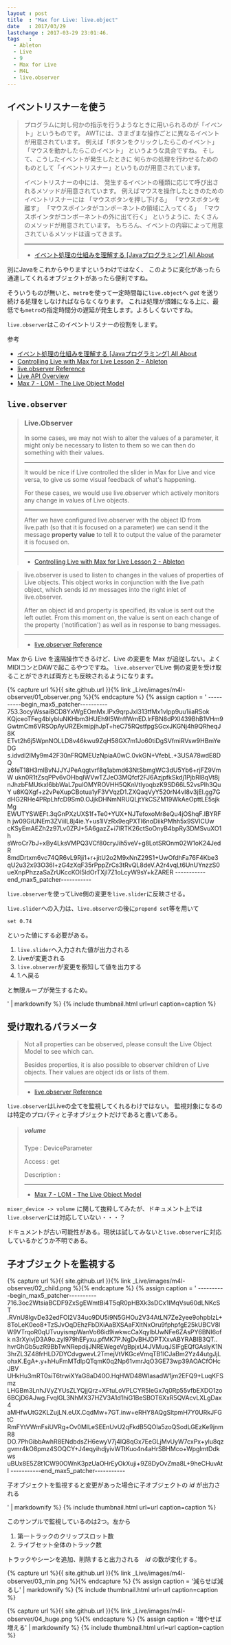 ```yaml
---
layout : post
title  : "Max for Live: live.object"
date   : 2017/03/29
lastchange : 2017-03-29 23:01:46.
tags   :
  - Ableton
  - Live
  - 9
  - Max for Live
  - M4L
  - live.observer
---
```


## イベントリスナーを使う

> プログラムに対し何かの指示を行うようなときに用いられるのが「イベント」というものです。
> AWTには、さまざまな操作ごとに異なるイベントが用意されています。
> 例えば「ボタンをクリックしたらこのイベント」
> 「マウスを動かしたらこのイベント」
> というような具合ですね。
> そして、こうしたイベントが発生したときに
> 何らかの処理を行わせるためのものとして「イベントリスナー」というものが用意されています。
> 
> イベントリスナーの中には、
> 発生するイベントの種類に応じて呼び出されるメソッドが用意されています。
> 例えばマウスを操作したときのためのイベントリスナーには
> 「マウスボタンを押し下げる」
> 「マウスボタンを離す」
> 「マウスポインタがコンポーネントの領域に入ってくる」
> 「マウスポインタがコンポーネントの外に出て行く」
> というように、たくさんのメソッドが用意されています。
> もちろん、イベントの内容によって用意されているメソッドは違ってきます。
>
> ---
> * [イベント処理の仕組みを理解する \[Javaプログラミング\] All About](https://allabout.co.jp/gm/gc/80617/)

別にJavaをこれからやりますというわけではなく、
このように変化があったら通達してくれるオブジェクトがあったら便利ですね。

そういうものが無いと、`metro`を使って一定時間毎に`live.object`へ *get* を送り続ける処理をしなければならなくなります。
これは処理が煩雑になる上に、最低でも`metro`の指定時間分の遅延が発生します。よろしくないですね。

`live.observer`はこのイベントリスナーの役割をします。

参考

* [イベント処理の仕組みを理解する \[Javaプログラミング\] All About](https://allabout.co.jp/gm/gc/80617/)
* [Controlling Live with Max for Live Lesson 2 - Ableton](https://help.ableton.com/hc/en-us/articles/212086305-Controlling-Live-with-Max-for-Live-Lesson-2)
* [live.observer Reference](https://docs.cycling74.com/max7/maxobject/live.observer)
* [Live API Overview](https://docs.cycling74.com/max7/vignettes/live_api_overview)
* [Max 7 - LOM - The Live Object Model](https://docs.cycling74.com/max7/vignettes/live_object_model)

## `live.observer`


> ### Live.Observer
> 
> In some cases, we may not wish to alter the values of a parameter,
> it might only be necessary to listen to them so we can then do something with their values. 
> 
> ---
> 
> It would be nice if Live controlled the slider in Max for Live and vice versa,
> to give us some visual feedback of what's happening.
> 
> For these cases, we would use live.observer which actively monitors any change in values of Live objects.
> 
> ---
> 
> After we have configured live.observer with the object ID from live.path
> (so that it is focused on a parameter) we can send it the message **property value**
> to tell it to output the value of the parameter it is focused on.
> 
> ---
> 
> * [Controlling Live with Max for Live Lesson 2 - Ableton](https://help.ableton.com/hc/en-us/articles/212086305-Controlling-Live-with-Max-for-Live-Lesson-2)


> live.observer is used to listen to changes in the values of properties of Live objects.
> This object works in conjunction with the live.path object,
> which sends id *nn* messages into the right inlet of live.observer.
> 
> After an object id and property is specified,
> its value is sent out the left outlet. From this moment on, 
> the value is sent on each change of the property ('notification')
> as well as in response to bang messages.
> 
> ---
> 
> * [live.observer Reference](https://docs.cycling74.com/max7/maxobject/live.observer)


Max から Live を遠隔操作できるけど、Live の変更を Max が追従しない。よくMIDIコンとDAWで起こるやつですね。
`live.observer`でLive 側の変更を受け取ることができれば両方とも反映されるようになります。

{% capture url %}{{ site.github.url }}{% link _Live/images/m4l-observer/01_observer.png %}{% endcapture %}
{% assign caption = '
    ----------begin_max5_patcher----------
    753.3ocyWssaiBCD8YxWgEOmMx.IPx9qrpJxI313tfMx1vlpp9uu1iiaRSok
    KQjceoTFeg4blybIuNKHbm3HUEh9I5WnffWmED.lrFBN8dPXI439BhB1VHm9
    GwtmCm6VRSOpAyURZEkmipjhJpT+heC75RQstfpgSGcxJKGNj4h9QRheqJ8K
    ETvt2h6j5WpnNOLLD8v46kwu9ZqH58GX7m1Jo60tiDgSVfmiRVsw9HBmYeDG
    s.idvdl2lMy9m42F30nFRQMEUzNpiaA0wC.0vkGN+VfebL.+3USA78wdE8DQ
    z6feT18H3mlBvNJJYJPeAqgtvrf8q1abmd63NtSbmgWC3dU5Yb6+rjFZ9VmW
    ukn0R1tZsqPPv6vOHbqIWVwTZJeO3MQfcf2FJ6AzjpfkSkdj1PjbRI8qVt8j
    nJhzbFMUtkxI6bbWaL7pulOMYROVHH5QKnVtIyoqbzK9SD66L52vsPlh3QuY
    u8KQXgf+z2vPeXupCBotua1yF3VVqzD1.ZXQaqVyY520rN4vI8v3jEl.gg7G
    dHG2RHe4PRpLhfcD9Sm0.OJjkDHNmNRUQLjtYkCSZM19WkAeOpttLE5sjkMg
    EWUTYSWEFt.3qGnPXzUXS1f+Te0+YUX+NJTefoxoMr8eQu4jOShqF.IBYRFh
    jw09GiUNEm3ZViilL8j4ie.Y+us1IVzRx9eqPXTI6noDiikPMhh5x9SVICUw
    cKSyEmAEZh2z97Lv0ZPJ+5A6gazZ+i7lRTK26ctSoOnyB4bpRy3DMSvuXO1h
    sWroCr7bJ+xBy4LksVMPQ3VCf80cryJih5veV+g8LotSROnm02W1oK24JedR
    8mdDrtxm6vc74QR6vL9Rji1+r+jitU2o2M9xNnZ29S1+UwOfdhFa76F4Kbe3
    qU2u32x93O36l+zG4zXqF35rPppZrCs3tRvQL8deV.A2r4vqLt6UnUYnzzS0
    ueXnpPhzzaSaZrUKccKOl5ldOrTXjI7Z1oLcyW9sY+kZARER
    -----------end_max5_patcher-----------

`live.observer`を使ってLive側の変更を`live.slider`に反映させる。

`live.slider`への入力は、`live.observer`の後に`prepend set`等を用いて

    set 0.74
    
といった値にする必要がある。

1. `live.slider`へ入力された値が出力される
2. Liveが変更される
3. `live.observer`が変更を察知して値を出力する
4. 1.へ戻る

と無限ループが発生するため。

' | markdownify %}
{% include thumbnail.html url=url caption=caption %}

## 受け取れるパラメータ

> Not all properties can be observed, please consult the Live Object Model to see which can.
> 
> Besides properties, it is also possible to observer children of Live objects. 
> Their values are object ids or lists of them.
> 
> ---
> 
> * [live.observer Reference](https://docs.cycling74.com/max7/maxobject/live.observer)

`live.observer`はLiveの全てを監視してくれるわけではない。
監視対象になるのは特定のプロパティと子オブジェクトだけであると書いてある。

> ##### volume
> Type
> : DeviceParameter
> 
> Access
> : get
> 
> Description
> : 
> 
> ---
>
> * [Max 7 - LOM - The Live Object Model](https://docs.cycling74.com/max7/vignettes/live_object_model)

`mixer_device -> volume` に関して抜粋してみたが、ドキュメント上では`live.observer`には対応していない・・・？

ドキュメントが古い可能性がある。現状は試してみないと`live.observer`に対応しているかどうか不明である。

## 子オブジェクトを監視する

{% capture url %}{{ site.github.url }}{% link _Live/images/m4l-observer/02_child.png %}{% endcapture %}
{% assign caption = '
    ----------begin_max5_patcher----------
    716.3oc2WtsiaBCDF9ZxSgEWmtBi4T5qR0pHBXk3sDCx1IMqVsu60dLNKcST
    .RVnU8lgvDe32edFOl2V34uo9DU5i9N5GHOu2V34AtLN7Ze2yee9ohpbIzL+
    8ToLeK0eo8+TzSJvOqDEhzFbDXiAaBXSAaFXItNxOru9fphpfgE25kUBCV8l
    W9VTrqoR0qUTvuyismpWanVo66id9iwkwcCaXqylbUwNFe6ZAsPY6BNI6ofk
    n3rXyivjD3A9o.zyl979hEFyxu.pfMK7P.NgDvBHJDPTXxvABYRABIB3QT..
    hvrGhGb5uzR9BbTwNRepdijJNREWegeVgBpjxU4JVMuqJSIFgEQfGAslyK1N
    3hrZL3Z48frHLD7DYCdvgwevL2TmejVtVKGceVmqTB1lCJaBm2Yz44utgJjL
    ohxK.EgA+.y+hHuFmMTdIpQTqmK0q2Np61vmrJqO3GE73wp39AOACfOHcJBV
    UHkHu3mRT0siT6trwiXYaG8aD40O.HqHWD48WIasadW1jm2EFQ9+LuqKFSmz
    LHGBm3LnhJVyZYUsZLYQjjQrz+XFtuLoVPLCYR5IeGx7q0Rp55vfbEXDO1zo
    6BCjD6AJwg.FvqlGL3NhMX37HZV3A1d1hiG1BeSBOT6XxR5QVAcvLXLgDax4
    aMHfwUtG2KLZujLN.eUX.CqdMw+7GT.inw+eRHY8AQgSltpmH7Y0URkJFGtC
    RmFYtVWmFsiUVRg+Ov0MlLeSEEnUvU2qFkdB5QOla5zoQSodLGEzKe9jnmR8
    DO.7PhGibbAwhR8ENdbdsZH6ewyV7j4lQ8qGx7EeGLjMvUyW7cxPx+ylu8qz
    gvmr4kO8pmz4SOQCY+J4eqyihdjyivWTtKuo4n4aHrSBHMco+WpglmtDdkws
    uBUx8E5Z8t1CW90OWnK3pzUaOHrEyOkXuji+9Z8DyOvZma8L+9heCHuvAtI
    -----------end_max5_patcher-----------

子オブジェクトを監視すると変更があった場合に子オブジェクトの *id* が出力される

' | markdownify %}
{% include thumbnail.html url=url caption=caption %}

このサンプルで監視しているのは2つ。左から

1. 第一トラックのクリップスロット数
2. ライブセット全体のトラック数

トラックやシーンを追加、削除すると出力される　*id* の数が変化する。

{% capture url %}{{ site.github.url }}{% link _Live/images/m4l-observer/03_min.png %}{% endcapture %}
{% assign caption = '減らせば減るし' | markdownify %}
{% include thumbnail.html url=url caption=caption %}

{% capture url %}{{ site.github.url }}{% link _Live/images/m4l-observer/04_huge.png %}{% endcapture %}
{% assign caption = '増やせば増える' | markdownify %}
{% include thumbnail.html url=url caption=caption %}

